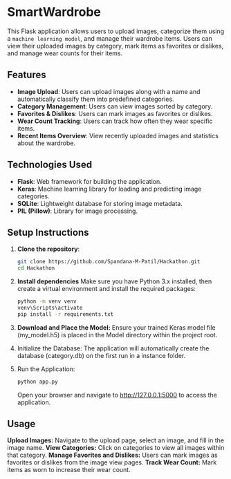 # SmartWardrobe

This Flask application allows users to upload images, categorize them using a `machine learning model`, and manage their wardrobe items. Users can view their uploaded images by category, mark items as favorites or dislikes, and manage wear counts for their items.

## Features

- **Image Upload**: Users can upload images along with a name and automatically classify them into predefined categories.
- **Category Management**: Users can view images sorted by category.
- **Favorites & Dislikes**: Users can mark images as favorites or dislikes.
- **Wear Count Tracking**: Users can track how often they wear specific items.
- **Recent Items Overview**: View recently uploaded images and statistics about the wardrobe.

## Technologies Used

- **Flask**: Web framework for building the application.
- **Keras**: Machine learning library for loading and predicting image categories.
- **SQLite**: Lightweight database for storing image metadata.
- **PIL (Pillow)**: Library for image processing.

## Setup Instructions

1. **Clone the repository**:

   ```bash
   git clone https://github.com/Spandana-M-Patil/Hackathon.git
   cd Hackathon
   ```
2. **Install dependencies**
   Make sure you have Python 3.x installed, then create a virtual environment and install the required packages:
   ```bash
   python -m venv venv
   venv\Scripts\activate
   pip install -r requirements.txt
   ```
3. **Download and Place the Model:**
Ensure your trained Keras model file (my_model.h5) is placed in the Model directory within the project root.
4. Initialize the Database:
The application will automatically create the database (category.db) on the first run in a instance folder.
5. Run the Application:
   ```bash
   python app.py
   ```
   Open your browser and navigate to http://127.0.0.1:5000 to access the application.
   
## Usage
**Upload Images:** Navigate to the upload page, select an image, and fill in the image name.
**View Categories:** Click on categories to view all images within that category.
**Manage Favorites and Dislikes:** Users can mark images as favorites or dislikes from the image view pages.
**Track Wear Count:** Mark items as worn to increase their wear count.

